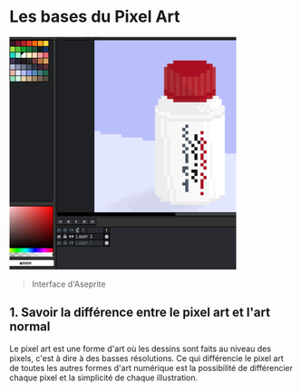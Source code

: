 # Les bases du Pixel Art 

<img src="media/aseprite.png" alt="lesprite" width="400" height="410"/>

>Interface d'Aseprite


## 1. Savoir la différence entre le pixel art et l'art normal
Le pixel art est une forme d'art où les dessins sont faits au niveau des pixels, c'est à dire à des basses résolutions. Ce qui différencie le pixel art de toutes les autres formes d'art numérique est la possibilité de différencier chaque pixel et la simplicité de chaque illustration.
